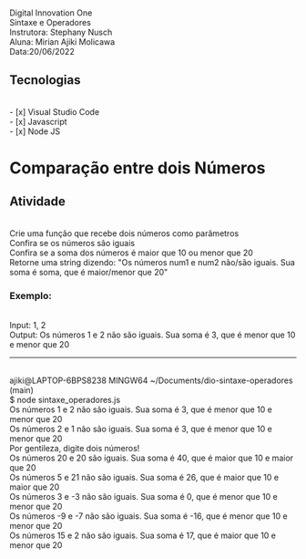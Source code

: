 <p>
<br>  Digital Innovation One 
<br>  Sintaxe e Operadores
<br>  Instrutora: Stephany Nusch
<br>  Aluna: Mirian Ajiki Molicawa
<br>  Data:20/06/2022 
</p>

<h2> Tecnologias </h2>
<br> - [x] Visual Studio Code 
<br> - [x] Javascript 
<br> - [x] Node JS


<h1>Comparação entre dois Números</h1>
<p>
<h2>Atividade</h2>
<br> Crie uma função que recebe dois números como parâmetros
<br> Confira se os números são iguais
<br> Confira se a soma dos números é maior que 10 ou menor que 20
<br> Retorne uma string dizendo: "Os números num1 e num2 não/são iguais. Sua soma é soma, que é maior/menor que 20"

<h3>Exemplo:</h3>
<br> Input: 1, 2
<br> Output: Os números 1 e 2 não são iguais. Sua soma é 3, que é menor que 10 e menor que 20

-----------------------------------------------------------------------------------------------------


<br>ajiki@LAPTOP-6BPS8238 MINGW64 ~/Documents/dio-sintaxe-operadores (main)
<br> $ node sintaxe_operadores.js
<br> Os números 1 e 2 não são iguais.  Sua soma é 3, que é menor que 10 e menor que 20
<br> Os números 2 e 1 não são iguais.  Sua soma é 3, que é menor que 10 e menor que 20
<br> Por gentileza, digite dois números!
<br> Os números 20 e 20  são iguais.  Sua soma é 40, que é maior que 10 e maior que 20
<br> Os números 5 e 21 não são iguais.  Sua soma é 26, que é maior que 10 e maior que 20
<br> Os números 3 e -3 não são iguais.  Sua soma é 0, que é menor que 10 e menor que 20
<br> Os números -9 e -7 não são iguais.  Sua soma é -16, que é menor que 10 e menor que 20
<br> Os números 15 e 2 não são iguais.  Sua soma é 17, que é maior que 10 e menor que 20


